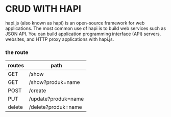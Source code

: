 # CRUD WITH HAPI
hapi.js (also known as hapi) is an open-source framework for web applications. The most common use of hapi is to build web services such as JSON API. You can build application programming interface (API) servers, websites, and HTTP proxy applications with hapi.js.

### the route
| routes | path               |
| ------ | ------             |
| GET    | /show              |
| GET    | /show?produk=name  |
| POST   | /create            |
| PUT    | /update?produk=name|
| delete | /delete?produk=name|